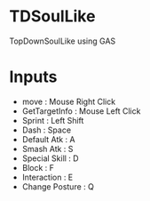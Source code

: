 # TDSoulLike
 TopDownSoulLike using GAS


# Inputs

- move 		: Mouse Right Click
- GetTargetInfo     : Mouse Left Click
- Sprint             	: Left Shift
- Dash             	: Space
- Default Atk     	: A
- Smash Atk      	: S
- Special Skill	: D
- Block		: F
- Interaction	: E
- Change Posture	: Q